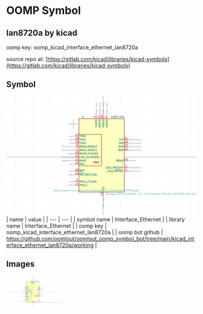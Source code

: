 # OOMP Symbol  
## lan8720a  by kicad  
  
oomp key: oomp_kicad_interface_ethernet_lan8720a  
  
source repo at: [https://gitlab.com/kicad/libraries/kicad-symbols](https://gitlab.com/kicad/libraries/kicad-symbols)  
## Symbol  
  
[![working.png](working_600.png)](working.png)  
| name | value | 
| --- | --- | 
| symbol name | Interface_Ethernet | 
| library name | Interface_Ethernet | 
| oomp key | oomp_kicad_interface_ethernet_lan8720a | 
| oomp bot github | https://github.com/oomlout/oomlout_oomp_symbol_bot/tree/main/kicad_interface_ethernet_lan8720a/working | 
## Images  
  
[![working.png](working_140.png)](working.png)  
